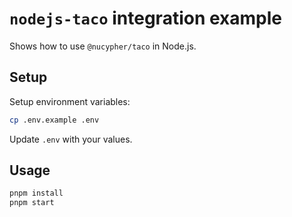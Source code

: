 # `nodejs-taco` integration example

Shows how to use `@nucypher/taco` in Node.js.

## Setup

Setup environment variables:

```bash
cp .env.example .env
```

Update `.env` with your values.

## Usage

```bash
pnpm install
pnpm start
```
